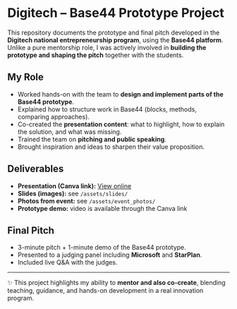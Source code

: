 # Digitech – Base44 Prototype Project

This repository documents the prototype and final pitch developed in the **Digitech national entrepreneurship program**, using the **Base44 platform**.  
Unlike a pure mentorship role, I was actively involved in **building the prototype and shaping the pitch** together with the students.

## My Role
- Worked hands-on with the team to **design and implement parts of the Base44 prototype**.
- Explained how to structure work in Base44 (blocks, methods, comparing approaches).
- Co-created the **presentation content**: what to highlight, how to explain the solution, and what was missing.
- Trained the team on **pitching and public speaking**.
- Brought inspiration and ideas to sharpen their value proposition.

## Deliverables
- **Presentation (Canva link):** [View online](https://www.canva.com/…)
- **Slides (images):** see `/assets/slides/`
- **Photos from event:** see `/assets/event_photos/`
- **Prototype demo:** video is available through the Canva link

## Final Pitch
- 3-minute pitch + 1-minute demo of the Base44 prototype.
- Presented to a judging panel including **Microsoft** and **StarPlan**.
- Included live Q&A with the judges.

---

✨ This project highlights my ability to **mentor and also co-create**, blending teaching, guidance, and hands-on development in a real innovation program.
